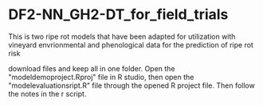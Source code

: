 # DF2-NN_GH2-DT_for_field_trials
This is two ripe rot models that have been adapted for utilization with vineyard envrionmental and phenological data for the prediction of ripe rot risk

download files and keep all in one folder. Open the "modeldemoproject.Rproj" file in R studio, then open the "modelevaluationsript.R" file through the opened R project file. Then follow the notes in the r script.
